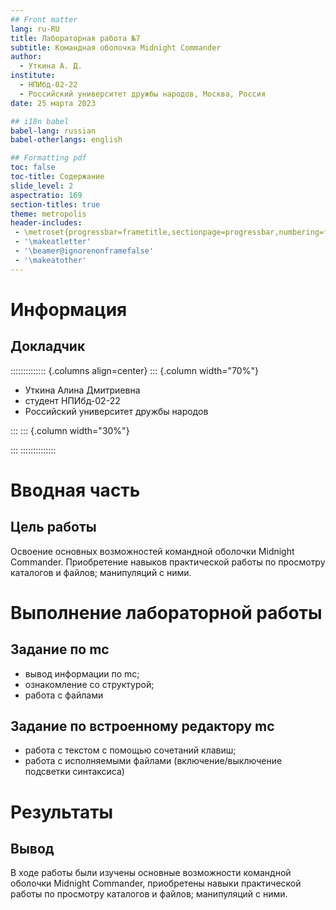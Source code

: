 ```yaml
---
## Front matter
lang: ru-RU
title: Лабораторная работа №7
subtitle: Командная оболочка Midnight Commander
author:
  - Уткина А. Д.
institute:
  - НПИбд-02-22
  - Российский университет дружбы народов, Москва, Россия
date: 25 марта 2023

## i18n babel
babel-lang: russian
babel-otherlangs: english

## Formatting pdf
toc: false
toc-title: Содержание
slide_level: 2
aspectratio: 169
section-titles: true
theme: metropolis
header-includes:
 - \metroset{progressbar=frametitle,sectionpage=progressbar,numbering=fraction}
 - '\makeatletter'
 - '\beamer@ignorenonframefalse'
 - '\makeatother'
---
```


# Информация

## Докладчик

:::::::::::::: {.columns align=center}
::: {.column width="70%"}

  * Уткина Алина Дмитриевна
  * студент НПИбд-02-22
  * Российский университет дружбы народов
  
:::
::: {.column width="30%"}


:::
::::::::::::::

# Вводная часть

## Цель работы

Освоение основных возможностей командной оболочки Midnight Commander. Приобретение навыков практической работы по просмотру каталогов и файлов; манипуляций с ними.

# Выполнение лабораторной работы

## Задание по mc

- вывод информации по mc; 
- ознакомление со структурой;
- работа с файлами

## Задание по встроенному редактору mc

- работа с текстом с помощью сочетаний клавиш;
- работа с исполняемыми файлами (включение/выключение подсветки синтаксиса)

# Результаты

## Вывод

В ходе работы были изучены основные возможности командной оболочки Midnight Commander, приобретены навыки практической работы по просмотру каталогов и файлов; манипуляций с ними.


